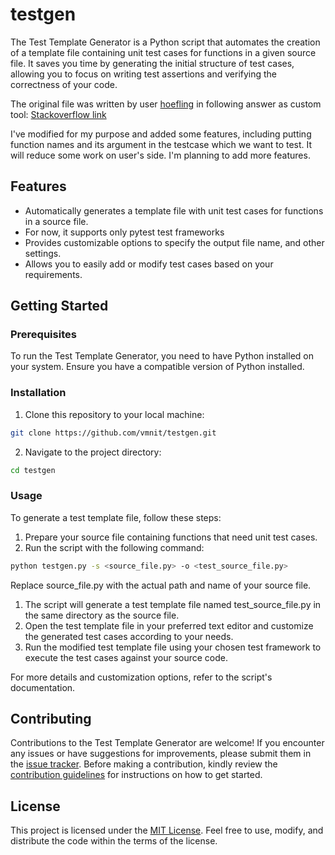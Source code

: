 # testgen

The Test Template Generator is a Python script that automates the creation of a template file containing unit test cases for functions in a given source file. It saves you time by generating the initial structure of test cases, allowing you to focus on writing test assertions and verifying the correctness of your code.

The original file was written by user [hoefling](https://stackoverflow.com/users/2650249/hoefling) in following answer as custom tool:
[Stackoverflow link](https://stackoverflow.com/a/56890821/928726)

I've modified for my purpose and added some features, including putting function names and its argument in the testcase which we want to test. It will reduce some work on user's side. I'm planning to add more features.

## Features

- Automatically generates a template file with unit test cases for functions in a source file.
- For now, it supports only pytest test frameworks
- Provides customizable options to specify the output file name, and other settings.
- Allows you to easily add or modify test cases based on your requirements.

## Getting Started

### Prerequisites

To run the Test Template Generator, you need to have Python installed on your system. Ensure you have a compatible version of Python installed.

### Installation

1. Clone this repository to your local machine:

```bash
git clone https://github.com/vmnit/testgen.git
```

2. Navigate to the project directory:
```bash
cd testgen
```

### Usage
To generate a test template file, follow these steps:
1. Prepare your source file containing functions that need unit test cases.
2. Run the script with the following command:

```bash
python testgen.py -s <source_file.py> -o <test_source_file.py>
```

Replace source_file.py with the actual path and name of your source file.
1. The script will generate a test template file named test_source_file.py in the same directory as the source file.
2. Open the test template file in your preferred text editor and customize the generated test cases according to your needs.
3. Run the modified test template file using your chosen test framework to execute the test cases against your source code.

For more details and customization options, refer to the script's documentation.

## Contributing
Contributions to the Test Template Generator are welcome! If you encounter any issues or have suggestions for improvements, please submit them in the [issue tracker](https://github.com/vmnit/testgen/issues).
Before making a contribution, kindly review the [contribution guidelines](CONTRIBUTING.md) for instructions on how to get started.

## License
This project is licensed under the [MIT License](License). Feel free to use, modify, and distribute the code within the terms of the license.
